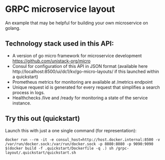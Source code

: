  # GRPC microservice layout
 An example that may be helpful for building your own microservice on golang.

 ## Technology stack used in this API:
 - A version of go micro framework for microservice development https://github.com/unistack-org/micro 
 - Consul for configuration of this API in JSON format (available here http://localhost:8500/ui/dc1/kv/go-micro-layouts/ if this launched within a quickstart)
 - Prometheus metrics for monitoring are available at /metrics endpoint
 - Unique request id is generated for every request that simplifies a search process in logs.
 - Healthchecks /live and /ready for monitoring a state of the service instance.

  ## Try this out (quickstart)
  Launch this with just a one single command (for representation):
  ```
  docker run --rm -it -e consul_host=http://host.docker.internal:8500 -v /var/run/docker.sock:/var/run/docker.sock -p 8080:8080 -p 9090:9090 $(docker build -f .quickstart/Dockerfile -q .) sh /grpc-layout/.quickstart/quickstart.sh
  ```